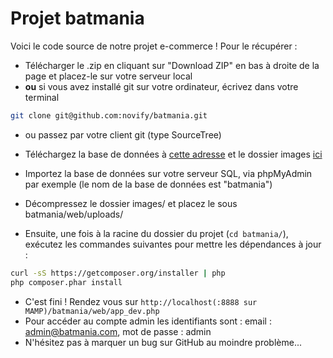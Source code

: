 Projet batmania
=============

Voici le code source de notre projet e-commerce !
Pour le récupérer :
- Télécharger le .zip en cliquant sur "Download ZIP" en bas à droite de la page et placez-le sur votre serveur local
- **ou** si vous avez installé git sur votre ordinateur, écrivez dans votre terminal
```bash
git clone git@github.com:novify/batmania.git
```
- ou passez par votre client git (type SourceTree)

- Téléchargez la base de données à [cette adresse](https://www.dropbox.com/s/vwigk8poavma6ca/batmania.sql?dl=0) et le dossier images [ici](https://www.dropbox.com/s/7mmuj97t9ci4zbp/images.zip?dl=0)
- Importez la base de données sur votre serveur SQL, via phpMyAdmin par exemple (le nom de la base de données est "batmania")
- Décompressez le dossier images/ et placez le sous batmania/web/uploads/

- Ensuite, une fois à la racine du dossier du projet (`cd batmania/`), exécutez les commandes suivantes pour mettre les dépendances à jour :

```bash
curl -sS https://getcomposer.org/installer | php
php composer.phar install
```

- C'est fini ! Rendez vous sur `http://localhost(:8888 sur MAMP)/batmania/web/app_dev.php`
- Pour accéder au compte admin les identifiants sont :
email : admin@batmania.com, mot de passe : admin
- N'hésitez pas à marquer un bug sur GitHub au moindre problème...
